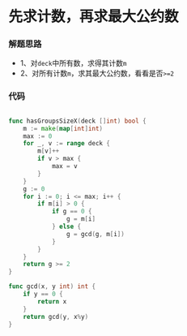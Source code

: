 # 先求计数，再求最大公约数
### 解题思路
* 1、对``deck``中所有数，求得其计数``m``
* 2、对所有计数``m``，求其最大公约数，看看是否``>=2``

### 代码

```go

func hasGroupsSizeX(deck []int) bool {
	m := make(map[int]int)
	max := 0
	for _, v := range deck {
		m[v]++
		if v > max {
			max = v
		}
	}
	g := 0
	for i := 0; i <= max; i++ {
		if m[i] > 0 {
			if g == 0 {
				g = m[i]
			} else {
				g = gcd(g, m[i])
			}
		}
	}
	return g >= 2
}

func gcd(x, y int) int {
	if y == 0 {
		return x
	}
	return gcd(y, x%y)
}
```

